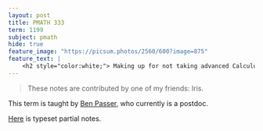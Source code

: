 ```yaml
---
layout: post
title: PMATH 333
term: 1199
subject: pmath
hide: true
feature_image: "https://picsum.photos/2560/600?image=875"
feature_text: |
    <h2 style="color:white;"> Making up for not taking advanced Calculus </h2>
---
```


 > These notes are contributed by one of my friends: Iris.

This term is taught by [Ben Passer](https://uwaterloo.ca/pure-mathematics/about/people/bpasser), who currently is a postdoc.

[Here](/pdfs/1199/pmath333.pdf) is typeset partial notes.
